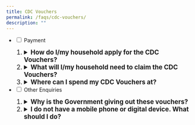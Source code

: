 ```yaml
---
title: CDC Vouchers
permalink: /faqs/cdc-vouchers/
description: ""
---
```

<ul class="jekyllcodex_accordion">
  <li>
    <input type="checkbox" id="accordion1">
    <label for="accordion1">Payment </label>
    <div>
       <ol>
        <li class="Numbering" style="font-size:17px"><details>
		<summary><b>How do I/my household apply for the CDC Vouchers?</b></summary><br>All Singaporean households are automatically eligible for the scheme, and will receive a notification letter on how to claim their CDC Vouchers. The CDC Vouchers can be claimed digitally at <a href="https://www.go.gov.sg/cdcv" class="hyperlink">go.gov.sg/cdcv</a>. Only one member representing the household needs to make the claim digitally via Singpass.<br><br>
</details></li>
<li class="Numbering" style="font-size:17px"><details><summary><b>What will I/my household need to claim the CDC Vouchers?</b></summary><br>You will require a valid Singpass account and smartphone to log in and claim the vouchers. Singpass is needed to verify your identity and prevent fraudulent claims on behalf of your household. Please refer to the step-by-step infographics on how to claim your household’s 2023 CDC Vouchers or the notification letter. Any one member of your household can claim the vouchers.<br><br>
	</details></li> 
				 <li class="Numbering" style="font-size:17px"><details>
		<summary><b>Where can I spend my CDC Vouchers at?</b></summary><br>The CDC Vouchers can be spent at participating heartland merchants and hawkers, and supermarkets. More details will be announced by CDCs subsequently.<br><br>
</details></li>
			</ol>
    </div>  <li>
    <input type="checkbox" id="accordion2">
    <label for="accordion2">Other Enquiries</label>
    <div>
       <ol>
				   <li class="Numbering" style="font-size:17px"><details><summary><b>Why is the Government giving out these vouchers?</b></summary>As part of the Assurance Package for GST, all Singaporean households will receive two tranches of CDC Vouchers worth $200 each in 2023 and 2024 to further cushion the impact of the GST rate increase for all Singaporeans. All Singaporean households will receive an additional $100 CDC Vouchers in 2023 from the $1.5 billion support package announced in Oct 2022.<br></details></li>
				 <li class="Numbering" style="font-size:17px"><details><summary><b>I do not have a mobile phone or digital device. What should I do?</b></summary>Please kindly seek help from your family members for assistance to claim the vouchers after you have received the notification letter. <br><br> If you are unable to seek help, you can approach the nearest Community Centres/Clubs for assistance to print the voucher. Please bring along your notification letter, your Identification Card (IC) and ensure you have a valid Singpass account.<br><br></details></li>
      </ol>
    </div>
	</li>